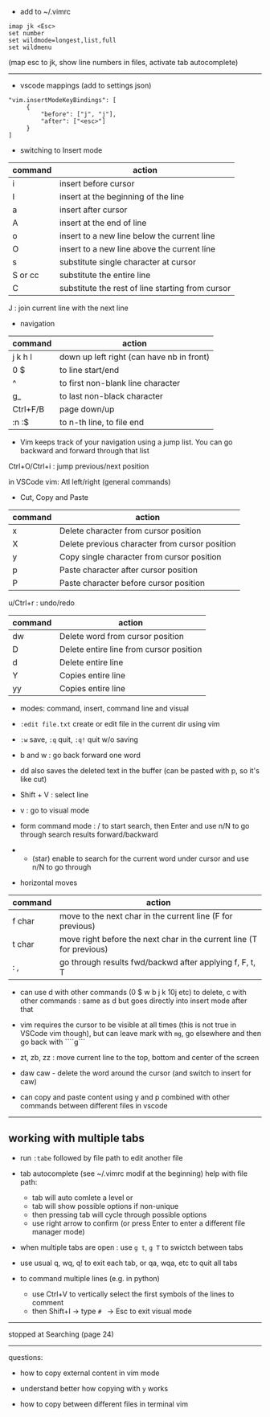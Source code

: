 * add to ~/.vimrc 

```
imap jk <Esc>
set number
set wildmode=longest,list,full
set wildmenu
```
(map esc to jk, show line numbers in files, activate tab autocomplete)



--------------------

* vscode mappings (add to settings json)

```
"vim.insertModeKeyBindings": [
     {
         "before": ["j", "j"],
         "after": ["<esc>"]
     }
]
```

* switching to Insert mode

|command |action|
|---------------|----------------|
|i| insert before cursor|
|I| insert at the beginning of the line|
|a| insert after cursor|
|A| insert at the end of line|
|o | insert to a new line below the current line|
|O | insert to a new line above the current line|
|s| substitute single character at cursor|
|S or cc| substitute the entire line|
|C| substitute the rest of line starting from cursor|

J : join current line with the next line

* navigation

|command |action|
|---------------|----------------|
|j k h l| down up left right (can have nb in front)|
|0 $| to line start/end|
|^| to first non-blank line character|
|g_| to last non-black character|
|Ctrl+F/B| page down/up|
|:n :$| to n-th line, to file end|

* Vim keeps track of your navigation using a jump list. You can go backward and forward
through that list

Ctrl+O/Ctrl+i : jump previous/next position

in VSCode vim: Atl left/right (general commands)


* Cut, Copy and Paste

|command |action|
|------|--------|
|x| Delete character from cursor position|
|X| Delete previous character from cursor position|
|y| Copy single character from cursor position|
|p| Paste character after cursor position|
|P| Paste character before cursor position|


u/Ctrl+r : undo/redo

|command |action|
|------|--------|
|dw| Delete word from cursor position|
|D| Delete entire line from cursor position|
|d| Delete entire line|
|Y| Copies entire line|
|yy| Copies entire line|


* modes: command, insert, command line and visual


* ```:edit file.txt``` create or edit file in the current dir using vim

* ```:w``` save, ```:q``` quit, ```:q!``` quit w/o saving


* b and w : go back forward one word
* dd also saves the deleted text in the buffer (can be pasted with p, so it's like cut)

* Shift + V : select line

* v : go to visual mode


* form command mode : / to start search, then Enter and use n/N to go through search results forward/backward
* * (star) enable to search for the current word under cursor and use n/N to go through


* horizontal moves

|command |action|
|------|--------|
|f char| move to the next char in the current line (F for previous)|
|t char| move right before the next char in the current line (T for previous)|
|: ,| go through results fwd/backwd after applying f, F, t, T|


* can use d with other commands (0 $ w b j k 10j etc) to delete,
c with other commands : same as d but goes directly into insert mode after that


* vim requires the cursor to be visible at all times (this is not true in VSCode vim though), 
but can leave mark with ```mg```, go elsewhere and then go back with ````g``` 


* zt, zb, zz : move current line to the top, bottom and center of the screen

* daw caw - delete the word around the cursor (and switch to insert for caw)

* can copy and paste content using y and p combined with other commands between different files in vscode


-------------------------------------------

## working with multiple tabs

* run ```:tabe``` followed by file path to edit another file 

* tab autocomplete (see ~/.vimrc modif at the beginning) help with file path:
	- tab will auto comlete a level or
	- tab will show possible options if non-unique 
	- then pressing tab will cycle through possible options
	- use right arrow to confirm (or press Enter to enter a different file manager mode)

* when multiple tabs are open : use ```g t```, ```g T``` to swictch between tabs

* use usual q, wq, q! to exit each tab, or qa, wqa, etc to quit all tabs


* to command multiple lines (e.g. in python)
	- use Ctrl+V to vertically select the first symbols of the lines to comment
	- then Shift+I -> type ```# ``` -> Esc to exit visual mode



----------------
stopped at Searching (page 24)



--------------------------


questions:
- how to copy external content in vim mode

- understand better how copying with ```y``` works

- how to copy between different files in terminal vim